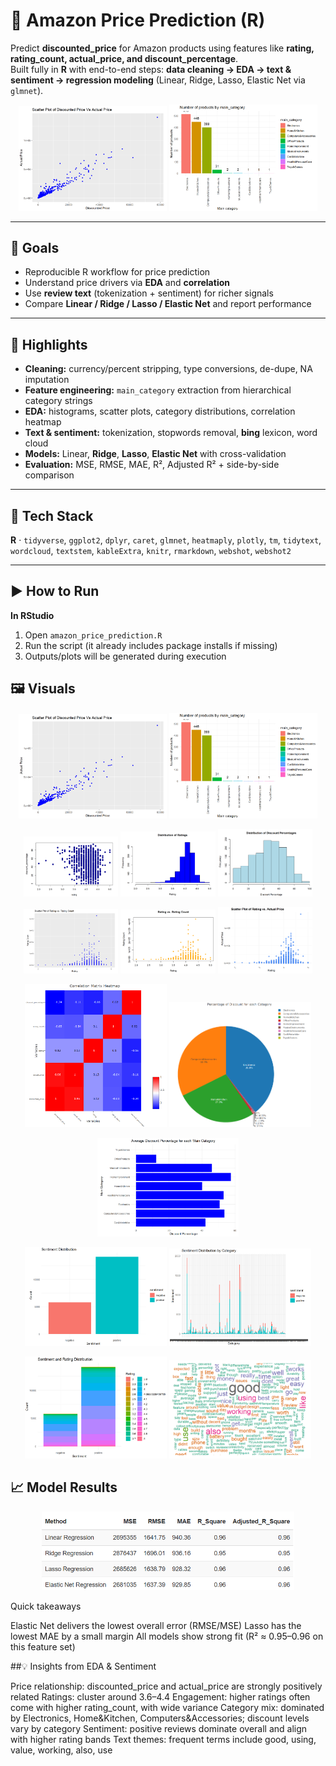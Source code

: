 # 🛒 Amazon Price Prediction (R)

Predict **discounted_price** for Amazon products using features like
**rating, rating_count, actual_price, and discount_percentage**.  
Built fully in **R** with end-to-end steps: **data cleaning → EDA → text & sentiment → regression modeling**
(Linear, Ridge, Lasso, Elastic Net via `glmnet`).

<p align="center">
  <img src="Assets/SS_4.png" width="47%" alt="Discounted vs Actual Price scatter"/>
  <img src="Assets/SS_7.png" width="47%" alt="Correlation matrix heatmap"/>
</p>

---

## 🎯 Goals
- Reproducible R workflow for price prediction
- Understand price drivers via **EDA** and **correlation**
- Use **review text** (tokenization + sentiment) for richer signals
- Compare **Linear / Ridge / Lasso / Elastic Net** and report performance

---

## 🚀 Highlights
- **Cleaning:** currency/percent stripping, type conversions, de-dupe, NA imputation  
- **Feature engineering:** `main_category` extraction from hierarchical category strings  
- **EDA:** histograms, scatter plots, category distributions, correlation heatmap  
- **Text & sentiment:** tokenization, stopwords removal, **bing** lexicon, word cloud  
- **Models:** Linear, **Ridge**, **Lasso**, **Elastic Net** with cross-validation  
- **Evaluation:** MSE, RMSE, MAE, R², Adjusted R² + side-by-side comparison

---

## 🧰 Tech Stack
**R** · `tidyverse`, `ggplot2`, `dplyr`, `caret`, `glmnet`, `heatmaply`, `plotly`, `tm`, `tidytext`,  
`wordcloud`, `textstem`, `kableExtra`, `knitr`, `rmarkdown`, `webshot`, `webshot2`

---


## ▶️ How to Run

**In RStudio**
1. Open `amazon_price_prediction.R`
2. Run the script (it already includes package installs if missing)
3. Outputs/plots will be generated during execution

## 🖼️ Visuals

<!-- Hero: strongest pair --> <p align="center"> <img src="Assets/SS_4.png" width="47%" alt="Discounted vs Actual Price scatter"/> <img src="Assets/SS_7.png" width="47%" alt="Correlation matrix heatmap"/> </p> <!-- EDA grid --> <p align="center"> <img src="Assets/SS_1.png" width="30%" alt="Rating vs Discount % (scatter)"/> <img src="Assets/SS_2.png" width="30%" alt="Distribution of Ratings (histogram)"/> <img src="Assets/SS_6.png" width="30%" alt="Distribution of Discount % (histogram)"/> </p> <p align="center"> <img src="Assets/SS_3.png" width="30%" alt="Rating vs Rating Count (ggplot)"/> <img src="Assets/SS_5.png" width="30%" alt="Rating vs Rating Count (base R)"/> <img src="Assets/SS_14.png" width="30%" alt="Rating vs Actual Price (scatter)"/> </p> <!-- Category mix --> <p align="center"> <img src="Assets/SS_8.png" width="45%" alt="Products by Main Category (bar chart)"/> <img src="Assets/SS_9.png" width="45%" alt="Discount share by Category (pie)"/> </p> <p align="center"> <img src="Assets/SS_10.png" width="45%" alt="Average Discount % by Category (bar)"/> </p> <!-- Text & sentiment --> <p align="center"> <img src="Assets/SS_11.png" width="45%" alt="Sentiment Distribution"/> <img src="Assets/SS_12.png" width="45%" alt="Sentiment Distribution by Category"/> </p> <p align="center"> <img src="Assets/SS_13.png" width="45%" alt="Sentiment stacked by Rating buckets"/> <img src="Assets/World_Cloud.png" width="45%" alt="Word cloud of frequent terms"/> </p>



## 📈 Model Results
<p align="center"> <img src="Assets/Results.png" width="80%" alt="Model comparison table: Linear, Ridge, Lasso, Elastic Net"/> </p>

Quick takeaways

Elastic Net delivers the lowest overall error (RMSE/MSE)
Lasso has the lowest MAE by a small margin
All models show strong fit (R² ≈ 0.95–0.96 on this feature set)

##💡 Insights from EDA & Sentiment

Price relationship: discounted_price and actual_price are strongly positively related
Ratings: cluster around 3.6–4.4
Engagement: higher ratings often come with higher rating_count, with wide variance
Category mix: dominated by Electronics, Home&Kitchen, Computers&Accessories; discount levels vary by category
Sentiment: positive reviews dominate overall and align with higher rating bands
Text themes: frequent terms include good, using, value, working, also, use
